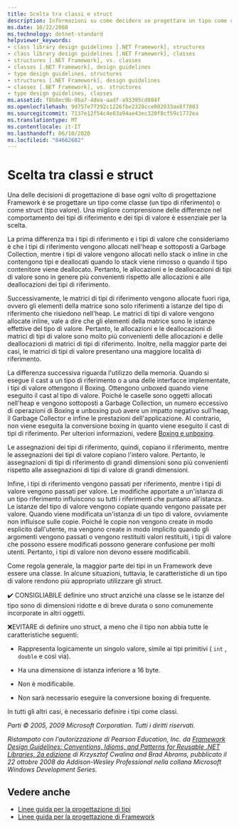 ```yaml
---
title: Scelta tra classi e struct
description: Informazioni su come decidere se progettare un tipo come una classe o progettare un tipo come uno struct. Informazioni sulle differenze tra tipi di riferimento e tipi di valore in .NET.
ms.date: 10/22/2008
ms.technology: dotnet-standard
helpviewer_keywords:
- class library design guidelines [.NET Framework], structures
- class library design guidelines [.NET Framework], classes
- structures [.NET Framework], vs. classes
- classes [.NET Framework], design guidelines
- type design guidelines, structures
- structures [.NET Framework], design guidelines
- classes [.NET Framework], vs. structures
- type design guidelines, classes
ms.assetid: f8b8ec9b-0ba7-4dea-aadf-a93395cd804f
ms.openlocfilehash: 9d757e77292c1226fbe2328cce082033ae8f7003
ms.sourcegitcommit: 7137e12f54c4e83a94ae43ec320f8cf59c1772ea
ms.translationtype: MT
ms.contentlocale: it-IT
ms.lasthandoff: 06/10/2020
ms.locfileid: "84662602"
---
```

# <a name="choosing-between-class-and-struct"></a>Scelta tra classi e struct
Una delle decisioni di progettazione di base ogni volto di progettazione Framework è se progettare un tipo come classe (un tipo di riferimento) o come struct (tipo valore). Una migliore comprensione delle differenze nel comportamento dei tipi di riferimento e dei tipi di valore è essenziale per la scelta.

 La prima differenza tra i tipi di riferimento e i tipi di valore che consideriamo è che i tipi di riferimento vengono allocati nell'heap e sottoposti a Garbage Collection, mentre i tipi di valore vengono allocati nello stack o inline in che contengono tipi e deallocati quando lo stack viene rimosso o quando il tipo contenitore viene deallocato. Pertanto, le allocazioni e le deallocazioni di tipi di valore sono in genere più convenienti rispetto alle allocazioni e alle deallocazioni dei tipi di riferimento.

 Successivamente, le matrici di tipi di riferimento vengono allocate fuori riga, ovvero gli elementi della matrice sono solo riferimenti a istanze del tipo di riferimento che risiedono nell'heap. Le matrici di tipi di valore vengono allocate inline, vale a dire che gli elementi della matrice sono le istanze effettive del tipo di valore. Pertanto, le allocazioni e le deallocazioni di matrici di tipi di valore sono molto più convenienti delle allocazioni e delle deallocazioni di matrici di tipi di riferimento. Inoltre, nella maggior parte dei casi, le matrici di tipi di valore presentano una maggiore località di riferimento.

 La differenza successiva riguarda l'utilizzo della memoria. Quando si esegue il cast a un tipo di riferimento o a una delle interfacce implementate, i tipi di valore ottengono il Boxing. Ottengono unboxed quando viene eseguito il cast al tipo di valore. Poiché le caselle sono oggetti allocati nell'heap e vengono sottoposti a Garbage Collection, un numero eccessivo di operazioni di Boxing e unboxing può avere un impatto negativo sull'heap, il Garbage Collector e infine le prestazioni dell'applicazione.  Al contrario, non viene eseguita la conversione boxing in quanto viene eseguito il cast di tipi di riferimento. Per ulteriori informazioni, vedere [Boxing e unboxing](../../csharp/programming-guide/types/boxing-and-unboxing.md).

 Le assegnazioni dei tipi di riferimento, quindi, copiano il riferimento, mentre le assegnazioni dei tipi di valore copiano l'intero valore. Pertanto, le assegnazioni di tipi di riferimento di grandi dimensioni sono più convenienti rispetto alle assegnazioni di tipi di valore di grandi dimensioni.

 Infine, i tipi di riferimento vengono passati per riferimento, mentre i tipi di valore vengono passati per valore. Le modifiche apportate a un'istanza di un tipo riferimento influiscono su tutti i riferimenti che puntano all'istanza. Le istanze del tipo di valore vengono copiate quando vengono passate per valore. Quando viene modificata un'istanza di un tipo di valore, ovviamente non influisce sulle copie. Poiché le copie non vengono create in modo esplicito dall'utente, ma vengono create in modo implicito quando gli argomenti vengono passati o vengono restituiti valori restituiti, i tipi di valore che possono essere modificati possono generare confusione per molti utenti. Pertanto, i tipi di valore non devono essere modificabili.

 Come regola generale, la maggior parte dei tipi in un Framework deve essere una classe. In alcune situazioni, tuttavia, le caratteristiche di un tipo di valore rendono più appropriato utilizzare gli struct.

 ✔️ CONSIGLIABILE definire uno struct anziché una classe se le istanze del tipo sono di dimensioni ridotte e di breve durata o sono comunemente incorporate in altri oggetti.

 ❌EVITARE di definire uno struct, a meno che il tipo non abbia tutte le caratteristiche seguenti:

- Rappresenta logicamente un singolo valore, simile ai tipi primitivi ( `int` , `double` e così via).

- Ha una dimensione di istanza inferiore a 16 byte.

- Non è modificabile.

- Non sarà necessario eseguire la conversione boxing di frequente.

 In tutti gli altri casi, è necessario definire i tipi come classi.

 *Parti © 2005, 2009 Microsoft Corporation. Tutti i diritti riservati.*

 *Ristampato con l'autorizzazione di Pearson Education, Inc. da [Framework Design Guidelines: Conventions, Idioms, and Patterns for Reusable .NET Libraries, 2a edizione](https://www.informit.com/store/framework-design-guidelines-conventions-idioms-and-9780321545619) di Krzysztof Cwalina and Brad Abrams, pubblicato il 22 ottobre 2008 da Addison-Wesley Professional nella collana Microsoft Windows Development Series.*

## <a name="see-also"></a>Vedere anche

- [Linee guida per la progettazione di tipi](type.md)
- [Linee guida per la progettazione di Framework](index.md)
